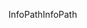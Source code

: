 <span data-ttu-id="498c6-101">InfoPath</span><span class="sxs-lookup"><span data-stu-id="498c6-101">InfoPath</span></span>